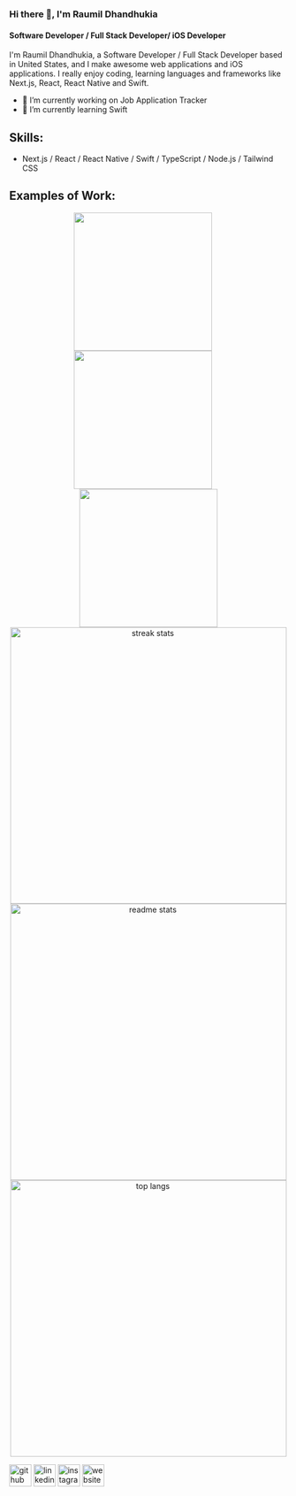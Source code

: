 
### Hi there 👋, I'm Raumil Dhandhukia
#### Software Developer / Full Stack Developer/ iOS Developer
I'm Raumil Dhandhukia, a Software Developer / Full Stack Developer based in United States, and I make awesome web applications and iOS applications. I really enjoy coding, learning languages and frameworks like Next.js, React, React Native and Swift.

- 🔭 I’m currently working on Job Application Tracker 
- 🌱 I’m currently learning Swift

## Skills: 
- Next.js / React / React Native / Swift  / TypeScript / Node.js / Tailwind CSS

## Examples of Work:
<div align="center">
<a href="https://nextnotes-omega.vercel.app/" style="margin-right: 20px;">
 <img src="https://github.com/raumildhandhukia/raumildhandhukia/assets/72497060/0d2c0bea-e843-4419-83fc-a625ab806615" width="250">
</a>
<a href="https://raumild.com" style="margin-right: 20px;">
 <img src="https://github.com/raumildhandhukia/raumildhandhukia/assets/72497060/9cd6828c-4896-4b25-9846-23d9db6e683d" width="250">
 </a>
 <a href="(https://simmer.io/@raumild/day-z-survival)">
 <img src="https://github.com/raumildhandhukia/raumildhandhukia/assets/72497060/4a2bca57-6e21-45fe-8f02-77f6fb3f3a56" width="250">
  </a>
  </div>

 <div align=center>
  <img width=500 src="https://github-readme-streak-stats-salesp07.vercel.app/?user=raumildhandhukia&count_private=true&theme=react&border_radius=10" alt="streak stats"/>
   <br/>
  <img width=500 src="https://github-readme-stats-salesp07.vercel.app/api?username=raumildhandhukia&count_private=true&show_icons=true&theme=react&rank_icon=github&border_radius=10" alt="readme stats" />
  <br/>
  <img width=500 align="center" src="https://github-readme-stats-salesp07.vercel.app/api/top-langs/?username=raumildhandhukia&hide=ShaderLab,HLSL&langs_count=8&layout=compact&theme=react&border_radius=10&size_weight=0.5&count_weight=0.5&exclude_repo=github-readme-stats" alt="top langs" />
</div>

[<img src='https://cdn.jsdelivr.net/npm/simple-icons@3.0.1/icons/github.svg' alt='github' height='40'>](https://github.com/raumildhandhukia)  [<img src='https://cdn.jsdelivr.net/npm/simple-icons@3.0.1/icons/linkedin.svg' alt='linkedin' height='40'>](https://www.linkedin.com/in/raumild/)  [<img src='https://cdn.jsdelivr.net/npm/simple-icons@3.0.1/icons/instagram.svg' alt='instagram' height='40'>](https://www.instagram.com/raumildhandhukia/)  [<img src='https://cdn.jsdelivr.net/npm/simple-icons@3.0.1/icons/icloud.svg' alt='website' height='40'>](https://raumild.com)  

